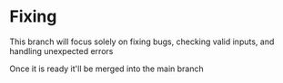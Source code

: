 # Fixing
This branch will focus solely on fixing bugs, checking valid inputs, and handling unexpected errors

Once it is ready it'll be merged into the main branch
